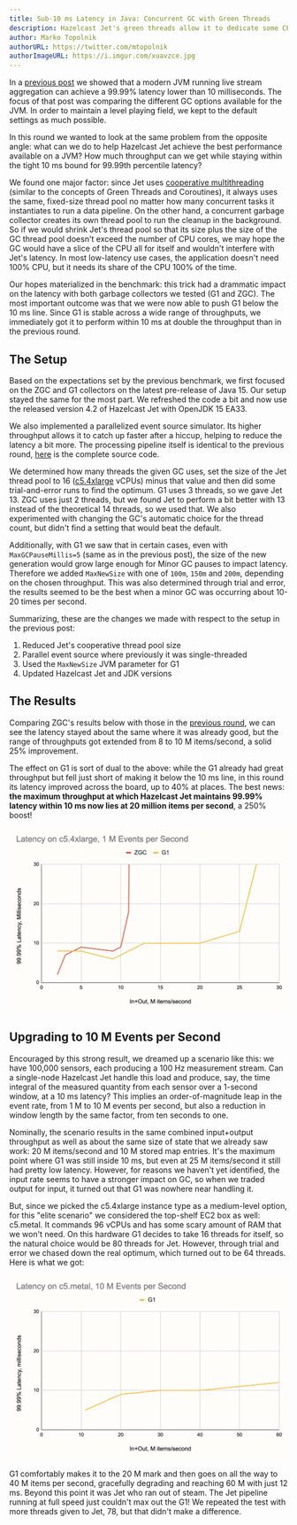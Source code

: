 ```yaml
---
title: Sub-10 ms Latency in Java: Concurrent GC with Green Threads
description: Hazelcast Jet's green threads allow it to dedicate some CPU cores to GC and win big on latency
author: Marko Topolnik
authorURL: https://twitter.com/mtopolnik
authorImageURL: https://i.imgur.com/xuavzce.jpg
---
```


In a [previous post](/blog/2020/06/23/jdk-gc-benchmarks-rematch) we
showed that a modern JVM running live stream aggregation can achieve a
99.99% latency lower than 10 milliseconds. The focus of that post was
comparing the different GC options available for the JVM. In order to
maintain a level playing field, we kept to the default settings as much
possible.

In this round we wanted to look at the same problem from the opposite
angle: what can we do to help Hazelcast Jet achieve the best performance
available on a JVM? How much throughput can we get while staying within
the tight 10 ms bound for 99.99th percentile latency?

We found one major factor: since Jet uses [cooperative
multithreading](/docs/architecture/execution-engine) (similar to the
concepts of Green Threads and Coroutines), it always uses the same,
fixed-size thread pool no matter how many concurrent tasks it
instantiates to run a data pipeline. On the other hand, a concurrent
garbage collector creates its own thread pool to run the cleanup in the
background. So if we would shrink Jet's thread pool so that its size
plus the size of the GC thread pool doesn't exceed the number of CPU
cores, we may hope the GC would have a slice of the CPU all for itself
and wouldn't interfere with Jet's latency. In most low-latency use
cases, the application doesn't need 100% CPU, but it needs its share of
the CPU 100% of the time.

Our hopes materialized in the benchmark: this trick had a drammatic
impact on the latency with both garbage collectors we tested (G1 and
ZGC). The most important outcome was that we were now able to push G1
below the 10 ms line. Since G1 is stable across a wide range of
throughputs, we immediately got it to perform within 10 ms at double the
throughput than in the previous round.

## The Setup

Based on the expectations set by the previous benchmark, we first
focused on the ZGC and G1 collectors on the latest pre-release of Java
15\. Our setup stayed the same for the most part. We refreshed the code
a bit and now use the released version 4.2 of Hazelcast Jet with OpenJDK
15 EA33.

We also implemented a parallelized event source simulator. Its higher
throughput allows it to catch up faster after a hiccup, helping to
reduce the latency a bit more. The processing pipeline itself is
identical to the previous round,
[here](https://github.com/mtopolnik/jet-gc-benchmark/blob/round-3/src/main/java/org/example/StreamingRound3.java)
is the complete source code.

We determined how many threads the given GC uses, set the size of the
Jet thread pool to 16
([c5.4xlarge](https://aws.amazon.com/ec2/instance-types/c5/) vCPUs)
minus that value and then did some trial-and-error runs to find the
optimum. G1 uses 3 threads, so we gave Jet 13\. ZGC uses just 2 threads,
but we found Jet to perform a bit better with 13 instead of the
theoretical 14 threads, so we used that. We also experimented with
changing the GC's automatic choice for the thread count, but didn't find
a setting that would beat the default.

Additionally, with G1 we saw that in certain cases, even with
`MaxGCPauseMillis=5` (same as in the previous post), the size of the new
generation would grow large enough for Minor GC pauses to impact
latency. Therefore we added `MaxNewSize` with one of `100m`, `150m` and
`200m`, depending on the chosen throughput. This was also determined
through trial and error, the results seemed to be the best when a minor
GC was occurring about 10-20 times per second.

Summarizing, these are the changes we made with respect to the setup in
the previous post:

1. Reduced Jet's cooperative thread pool size
2. Parallel event source where previously it was single-threaded
3. Used the `MaxNewSize` JVM parameter for G1
4. Updated Hazelcast Jet and JDK versions

## The Results

Comparing ZGC's results below with those in the [previous
round](/blog/2020/06/23/jdk-gc-benchmarks-rematch#a-sneak-peek-into-upcoming-versions),
we can see the latency stayed about the same where it was already good,
but the range of throughputs got extended from 8 to 10 M items/second,
a solid 25% improvement.

The effect on G1 is sort of dual to the above: while the G1 already had
great throughput but fell just short of making it below the 10 ms line,
in this round its latency improved across the board, up to 40% at
places. The best news: **the maximum throughput at which Hazelcast Jet
maintains 99.99% latency within 10 ms now lies at 20 million items per
second**, a 250% boost!

![Latency on c5.4xlarge, 1 M Events per Second](assets/2020-08-05-latency-1m.png)

## Upgrading to 10 M Events per Second

Encouraged by this strong result, we dreamed up a scenario like this: we
have 100,000 sensors, each producing a 100 Hz measurement stream. Can a
single-node Hazelcast Jet handle this load and produce, say, the time
integral of the measured quantity from each sensor over a 1-second
window, at a 10 ms latency? This implies an order-of-magnitude leap in
the event rate, from 1 M to 10 M events per second, but also a reduction
in window length by the same factor, from ten seconds to one.

Nominally, the scenario results in the same combined input+output
throughput as well as about the same size of state that we already saw
work: 20 M items/second and 10 M stored map entries. It's the maximum
point where G1 was still inside 10 ms, but even at 25 M items/second it
still had pretty low latency. However, for reasons we haven't yet
identified, the input rate seems to have a stronger impact on GC, so
when we traded output for input, it turned out that G1 was nowhere near
handling it.

But, since we picked the c5.4xlarge instance type as a medium-level
option, for this "elite scenario" we considered the top-shelf EC2 box as
well: c5.metal. It commands 96 vCPUs and has some scary amount of RAM
that we won't need. On this hardware G1 decides to take 16 threads for
itself, so the natural choice would be 80 threads for Jet. However,
through trial and error we chased down the real optimum, which turned
out to be 64 threads. Here is what we got:

![Latency on c5.metal, 10 M Events per Second](assets/2020-08-05-latency-10m.png)

G1 comfortably makes it to the 20 M mark and then goes on all the way to
40 M items per second, gracefully degrading and reaching 60 M with just
12 ms. Beyond this point it was Jet who ran out of steam. The Jet
pipeline running at full speed just couldn't max out the G1! We repeated
the test with more threads given to Jet, 78, but that didn't make a
difference.
